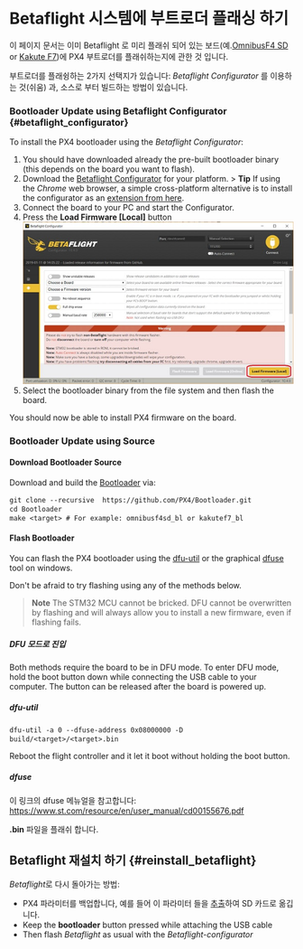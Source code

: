 # Betaflight 시스템에 부트로더 플래싱 하기

이 페이지 문서는 이미 Betaflight 로 미리 플래쉬 되어 있는 보드(예.[OmnibusF4 SD](../flight_controller/omnibus_f4_sd.md) or [Kakute F7](../flight_controller/kakutef7.md))에 PX4 부트로더를 플래쉬하는지에 관한 것 입니다.

부트로더를 플래슁하는 2가지 선택지가 있습니다: *Betaflight Configurator* 를 이용하는 것(쉬움) 과, 소스로 부터 빌드하는 방법이 있습니다.

### Bootloader Update using Betaflight Configurator {#betaflight_configurator}

To install the PX4 bootloader using the *Betaflight Configurator*:

1. You should have downloaded already the pre-built bootloader binary (this depends on the board you want to flash).
2. Download the [Betaflight Configurator](https://github.com/betaflight/betaflight-configurator/releases) for your platform. > **Tip** If using the *Chrome* web browser, a simple cross-platform alternative is to install the configurator as an [extension from here](https://chrome.google.com/webstore/detail/betaflight-configurator/kdaghagfopacdngbohiknlhcocjccjao). 
3. Connect the board to your PC and start the Configurator.
4. Press the **Load Firmware [Local]** button ![Betaflight Configurator - Local Firmware](../../assets/flight_controller/omnibus_f4_sd/betaflight_configurator.jpg)
5. Select the bootloader binary from the file system and then flash the board.

You should now be able to install PX4 firmware on the board.

### Bootloader Update using Source

#### Download Bootloader Source

Download and build the [Bootloader](https://github.com/PX4/Bootloader) via:

    git clone --recursive  https://github.com/PX4/Bootloader.git
    cd Bootloader
    make <target> # For example: omnibusf4sd_bl or kakutef7_bl
    

#### Flash Bootloader

You can flash the PX4 bootloader using the [dfu-util](http://dfu-util.sourceforge.net/) or the graphical [dfuse](https://www.st.com/en/development-tools/stsw-stm32080.html) tool on windows.

Don't be afraid to try flashing using any of the methods below.

> **Note** The STM32 MCU cannot be bricked. DFU cannot be overwritten by flashing and will always allow you to install a new firmware, even if flashing fails.

##### DFU 모드로 진입

Both methods require the board to be in DFU mode. To enter DFU mode, hold the boot button down while connecting the USB cable to your computer. The button can be released after the board is powered up.

##### dfu-util

    dfu-util -a 0 --dfuse-address 0x08000000 -D  build/<target>/<target>.bin
    

Reboot the flight controller and it let it boot without holding the boot button.

##### dfuse

이 링크의 dfuse 메뉴얼을 참고합니다: https://www.st.com/resource/en/user_manual/cd00155676.pdf

**<target>.bin** 파일을 플래쉬 합니다.

## Betaflight 재설치 하기 {#reinstall_betaflight}

*Betaflight*로 다시 돌아가는 방법:

- PX4 파라미터를 백업합니다, 예를 들어 이 파라미터 들을 [추출](https://dev.px4.io/master/en/advanced/parameters_and_configurations.html#exporting-and-loading-parameters)하여 SD 카드로 옮깁니다.
- Keep the **bootloader** button pressed while attaching the USB cable
- Then flash *Betaflight* as usual with the *Betaflight-configurator*